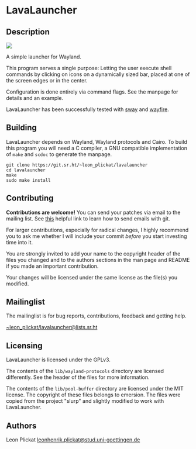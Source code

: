 # LavaLauncher
## Description

<img src="https://git.sr.ht/~leon_plickat/lavalauncher/blob/master/.meta/example.jpg">

A simple launcher for Wayland.

This program serves a single purpose: Letting the user execute shell commands
by clicking on icons on a dynamically sized bar, placed at one of the screen
edges or in the center.

Configuration is done entirely via command flags. See the manpage for details
and an example.

LavaLauncher has been successfully tested with [sway](https://github.com/swaywm/sway)
and [wayfire](https://github.com/WayfireWM/wayfire).


## Building

LavaLauncher depends on Wayland, Wayland protocols and Cairo. To build
this program you will need a C compiler, a GNU compatible implementation of
`make` and `scdoc` to generate the manpage.

    git clone https://git.sr.ht/~leon_plickat/lavalauncher
    cd lavalauncher
    make
    sudo make install


## Contributing

**Contributions are welcome!** You can send your patches via email to the
mailing list. See [this](https://git-send-email.io/) helpful link to learn how
to send emails with git.

For larger contributions, especially for radical changes, I highly recommend you
to ask me whether I will include your commit *before* you start investing time
into it.

You are strongly invited to add your name to the copyright header of the files
you changed and to the authors sections in the man page and README if you made
an important contribution.

Your changes will be licensed under the same license as the file(s) you modified.


## Mailinglist

The mailinglist is for bug reports, contributions, feedback and getting help.

[~leon_plickat/lavalauncher@lists.sr.ht](mailto:~leon_plickat/lavalauncher@lists.sr.ht)


## Licensing

LavaLauncher is licensed under the GPLv3.

The contents of the `lib/wayland-protocols` directory are licensed differently.
See the header of the files for more information.

The contents of the `lib/pool-buffer` directory are licensed under the MIT
license. The copyright of these files belongs to emersion. The files were copied
from the project "slurp" and slightly modified to work with LavaLauncher.


## Authors

Leon Plickat <leonhenrik.plickat@stud.uni-goettingen.de>
